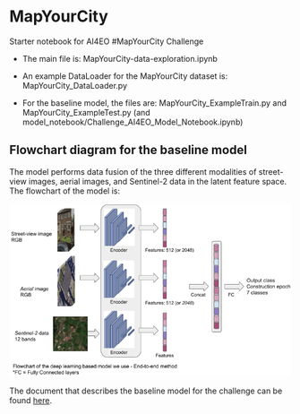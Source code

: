 # MapYourCity
Starter notebook for AI4EO #MapYourCity Challenge

 - The main file is: MapYourCity-data-exploration.ipynb

 - An example DataLoader for the MapYourCity dataset is: MapYourCity_DataLoader.py

 - For the baseline model, the files are: MapYourCity_ExampleTrain.py and MapYourCity_ExampleTest.py (and model_notebook/Challenge_AI4EO_Model_Notebook.ipynb)

## Flowchart diagram for the baseline model

The model performs data fusion of the three different modalities of street-view images, aerial images, and Sentinel-2 data in the latent feature space. The flowchart of the model is:

![plot](./Figures/DiagramFlowchart.png)

The document that describes the baseline model for the challenge can be found [here](http://drive.google.com/file/d/1lwg16ov3as3DKpx9ynnJSRj4Zz68DNC6/view?usp=sharing).

